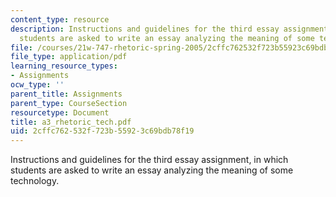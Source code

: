 ```yaml
---
content_type: resource
description: Instructions and guidelines for the third essay assignment, in which
  students are asked to write an essay analyzing the meaning of some technology.
file: /courses/21w-747-rhetoric-spring-2005/2cffc762532f723b55923c69bdb78f19_a3_rhetoric_tech.pdf
file_type: application/pdf
learning_resource_types:
- Assignments
ocw_type: ''
parent_title: Assignments
parent_type: CourseSection
resourcetype: Document
title: a3_rhetoric_tech.pdf
uid: 2cffc762-532f-723b-5592-3c69bdb78f19
---
```

Instructions and guidelines for the third essay assignment, in which students are asked to write an essay analyzing the meaning of some technology.

